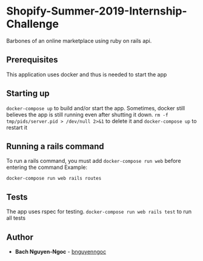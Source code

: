 # Shopify-Summer-2019-Internship-Challenge

Barbones of an online marketplace using ruby on rails api.

## Prerequisites

This application uses docker and thus is needed to start the app

## Starting up

`docker-compose up` to build and/or start the app. Sometimes, docker still believes the app is still running even after shutting it down.
`rm -f tmp/pids/server.pid > /dev/null 2>&1` to delete it and `docker-compose up` to restart it

## Running a rails command

To run a rails command, you must add `docker-compose run web` before entering the command
Example:

```
docker-compose run web rails routes
```

## Tests

The app uses rspec for testing. `docker-compose run web rails test` to run all tests

## Author

- **Bach Nguyen-Ngoc** - [bnguyenngoc](https://github.com/bnguyenngoc)
